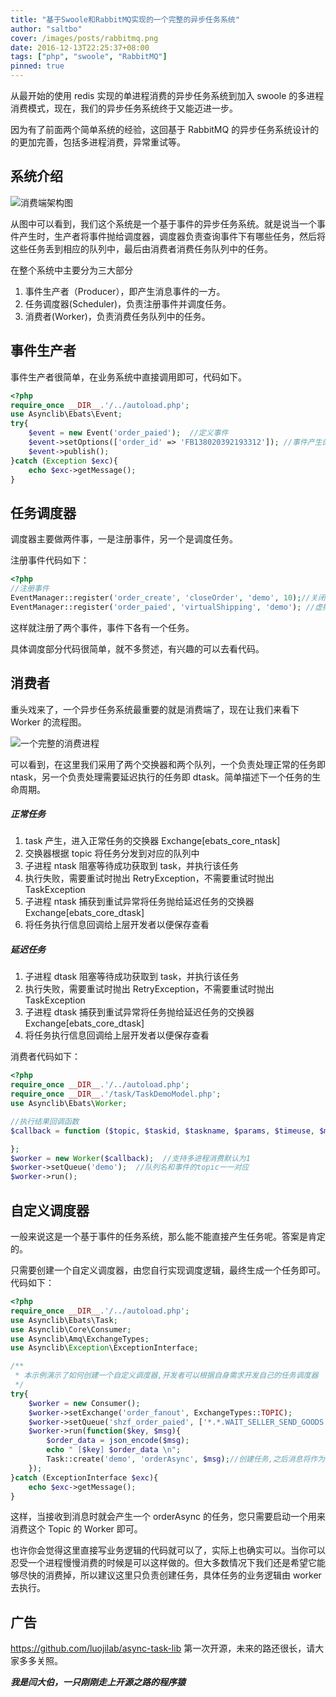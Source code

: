 ```yaml
---
title: "基于Swoole和RabbitMQ实现的一个完整的异步任务系统"
author: "saltbo"
cover: /images/posts/rabbitmq.png
date: 2016-12-13T22:25:37+08:00
tags: ["php", "swoole", "RabbitMQ"]
pinned: true
---
```


从最开始的使用 redis 实现的单进程消费的异步任务系统到加入 swoole 的多进程消费模式，现在，我们的异步任务系统终于又能迈进一步。

<!-- more -->

因为有了前面两个简单系统的经验，这回基于 RabbitMQ 的异步任务系统设计的的更加完善，包括多进程消费，异常重试等。

## 系统介绍

![消费端架构图](https://static.saltbo.cn/images/1240-20200731234430392.png)

从图中可以看到，我们这个系统是一个基于事件的异步任务系统。就是说当一个事件产生时，生产者将事件抛给调度器，调度器负责查询事件下有哪些任务，然后将这些任务丢到相应的队列中，最后由消费者消费任务队列中的任务。

在整个系统中主要分为三大部分

1. 事件生产者（Producer），即产生消息事件的一方。
2. 任务调度器(Scheduler)，负责注册事件并调度任务。
3. 消费者(Worker)，负责消费任务队列中的任务。

## 事件生产者

事件生产者很简单，在业务系统中直接调用即可，代码如下。

```php
<?php
require_once __DIR__.'/../autoload.php';
use Asynclib\Ebats\Event;
try{
    $event = new Event('order_paied');  //定义事件
    $event->setOptions(['order_id' => 'FB138020392193312']); //事件产生的参数
    $event->publish();
}catch (Exception $exc){
    echo $exc->getMessage();
}
```

## 任务调度器

调度器主要做两件事，一是注册事件，另一个是调度任务。

注册事件代码如下：

```php
<?php
//注册事件
EventManager::register('order_create', 'closeOrder', 'demo', 10);//关闭未付款订单(延迟任务)
EventManager::register('order_paied', 'virtualShipping', 'demo'); //虚拟商品自动发货
```

这样就注册了两个事件，事件下各有一个任务。

具体调度部分代码很简单，就不多赘述，有兴趣的可以去看代码。

## 消费者

重头戏来了，一个异步任务系统最重要的就是消费端了，现在让我们来看下 Worker 的流程图。

![一个完整的消费进程](https://static.saltbo.cn/images/1240-20200731234439162.png)

可以看到，在这里我们采用了两个交换器和两个队列，一个负责处理正常的任务即 ntask，另一个负责处理需要延迟执行的任务即 dtask。简单描述下一个任务的生命周期。

##### 正常任务

1. task 产生，进入正常任务的交换器 Exchange[ebats_core_ntask]
2. 交换器根据 topic 将任务分发到对应的队列中
3. 子进程 ntask 阻塞等待成功获取到 task，并执行该任务
4. 执行失败，需要重试时抛出 RetryException，不需要重试时抛出 TaskException
5. 子进程 ntask 捕获到重试异常将任务抛给延迟任务的交换器 Exchange[ebats_core_dtask]
6. 将任务执行信息回调给上层开发者以便保存查看

##### 延迟任务

1. 子进程 dtask 阻塞等待成功获取到 task，并执行该任务
2. 执行失败，需要重试时抛出 RetryException，不需要重试时抛出 TaskException
3. 子进程 dtask 捕获到重试异常将任务抛给延迟任务的交换器 Exchange[ebats_core_dtask]
4. 将任务执行信息回调给上层开发者以便保存查看

消费者代码如下：

```php
<?php
require_once __DIR__.'/../autoload.php';
require_once __DIR__.'/task/TaskDemoModel.php';
use Asynclib\Ebats\Worker;

//执行结果回调函数
$callback = function ($topic, $taskid, $taskname, $params, $timeuse, $message){

};
$worker = new Worker($callback);  //支持多进程消费默认为1
$worker->setQueue('demo');  //队列名和事件的topic一一对应
$worker->run();
```

## 自定义调度器

一般来说这是一个基于事件的任务系统，那么能不能直接产生任务呢。答案是肯定的。

只需要创建一个自定义调度器，由您自行实现调度逻辑，最终生成一个任务即可。代码如下：

```php
<?php
require_once __DIR__.'/../autoload.php';
use Asynclib\Ebats\Task;
use Asynclib\Core\Consumer;
use Asynclib\Amq\ExchangeTypes;
use Asynclib\Exception\ExceptionInterface;

/**
 * 本示例演示了如何创建一个自定义调度器,开发者可以根据自身需求开发自己的任务调度器
 */
try{
    $worker = new Consumer();
    $worker->setExchange('order_fanout', ExchangeTypes::TOPIC);
    $worker->setQueue('shzf_order_paied', ['*.*.WAIT_SELLER_SEND_GOODS']);
    $worker->run(function($key, $msg){
        $order_data = json_encode($msg);
        echo " [$key] $order_data \n";
        Task::create('demo', 'orderAsync', $msg);//创建任务,之后消息将作为参数由任务接管处理
    });
}catch (ExceptionInterface $exc){
    echo $exc->getMessage();
}
```

这样，当接收到消息时就会产生一个 orderAsync 的任务，您只需要启动一个用来消费这个 Topic 的 Worker 即可。

也许你会觉得这里直接写业务逻辑的代码就可以了，实际上也确实可以。当你可以忍受一个进程慢慢消费的时候是可以这样做的。但大多数情况下我们还是希望它能够尽快的消费掉，所以建议这里只负责创建任务，具体任务的业务逻辑由 worker 去执行。

## 广告

https://github.com/luojilab/async-task-lib 第一次开源，未来的路还很长，请大家多多关照。

**_我是闫大伯，一只刚刚走上开源之路的程序猿_**

